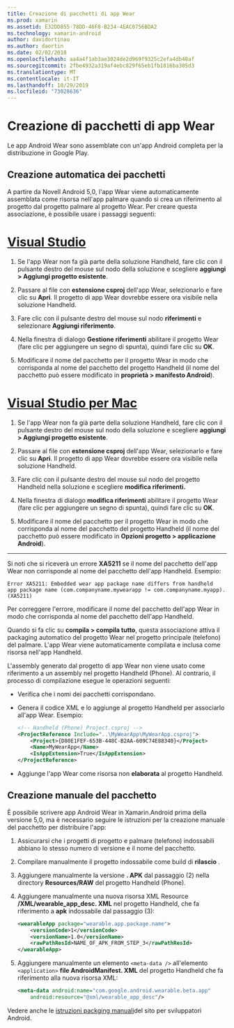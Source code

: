 ```yaml
---
title: Creazione di pacchetti di app Wear
ms.prod: xamarin
ms.assetid: E32DD855-78DD-46F8-B234-4EAC0756BDA2
ms.technology: xamarin-android
author: davidortinau
ms.author: daortin
ms.date: 02/02/2018
ms.openlocfilehash: aa4a4f1ab3ae3024de2d969f9325c2efa4db48af
ms.sourcegitcommit: 2fbe4932a319af4ebc829f65eb1fb1816ba305d3
ms.translationtype: MT
ms.contentlocale: it-IT
ms.lasthandoff: 10/29/2019
ms.locfileid: "73028636"
---
```

# <a name="packaging-wear-apps"></a>Creazione di pacchetti di app Wear

Le app Android Wear sono assemblate con un'app Android completa per la distribuzione in Google Play. 

## <a name="automatic-packaging"></a>Creazione automatica dei pacchetti

A partire da Novell Android 5,0, l'app Wear viene automaticamente assemblata come risorsa nell'app palmare quando si crea un riferimento al progetto dal progetto palmare al progetto Wear. Per creare questa associazione, è possibile usare i passaggi seguenti: 

# <a name="visual-studiotabwindows"></a>[Visual Studio](#tab/windows)

1. Se l'app Wear non fa già parte della soluzione Handheld, fare clic con il pulsante destro del mouse sul nodo della soluzione e scegliere **aggiungi > Aggiungi progetto esistente**.

2. Passare al file con **estensione csproj** dell'app Wear, selezionarlo e fare clic su **Apri**. Il progetto di app Wear dovrebbe essere ora visibile nella soluzione Handheld.

3. Fare clic con il pulsante destro del mouse sul nodo **riferimenti** e selezionare **Aggiungi riferimento**.

4. Nella finestra di dialogo **Gestione riferimenti** abilitare il progetto Wear (fare clic per aggiungere un segno di spunta), quindi fare clic su **OK**.

5. Modificare il nome del pacchetto per il progetto Wear in modo che corrisponda al nome del pacchetto del progetto Handheld (il nome del pacchetto può essere modificato in **proprietà > manifesto Android**).

# <a name="visual-studio-for-mactabmacos"></a>[Visual Studio per Mac](#tab/macos)

1. Se l'app Wear non fa già parte della soluzione Handheld, fare clic con il pulsante destro del mouse sul nodo della soluzione e scegliere **aggiungi > Aggiungi progetto esistente**.

2. Passare al file con **estensione csproj** dell'app Wear, selezionarlo e fare clic su **Apri**. Il progetto di app Wear dovrebbe essere ora visibile nella soluzione Handheld.

3. Fare clic con il pulsante destro del mouse sul nodo del progetto Handheld nella soluzione e scegliere **modifica riferimenti.**

4. Nella finestra di dialogo **modifica riferimenti** abilitare il progetto Wear (fare clic per aggiungere un segno di spunta), quindi fare clic su **OK**.

5. Modificare il nome del pacchetto per il progetto Wear in modo che corrisponda al nome del pacchetto del progetto Handheld (il nome del pacchetto può essere modificato in **Opzioni progetto > applicazione Android**).

-----

Si noti che si riceverà un errore **XA5211** se il nome del pacchetto dell'app Wear non corrisponde al nome del pacchetto dell'app Handheld. Esempio:

```shell
Error XA5211: Embedded wear app package name differs from handheld 
app package name (com.companyname.mywearapp != com.companyname.myapp). (XA5211)
```

Per correggere l'errore, modificare il nome del pacchetto dell'app Wear in modo che corrisponda al nome del pacchetto dell'app Handheld.

Quando si fa clic su **compila > compila tutto**, questa associazione attiva il packaging automatico del progetto Wear nel progetto principale (telefono) del palmare. L'app Wear viene automaticamente compilata e inclusa come risorsa nell'app Handheld.

L'assembly generato dal progetto di app Wear non viene usato come riferimento a un assembly nel progetto Handheld (Phone). Al contrario, il processo di compilazione esegue le operazioni seguenti:

- Verifica che i nomi dei pacchetti corrispondano. 

- Genera il codice XML e lo aggiunge al progetto Handheld per associarlo all'app Wear. Esempio: 

    ```xml
    <!-- Handheld (Phone) Project.csproj -->
    <ProjectReference Include="..\MyWearApp\MyWearApp.csproj">
        <Project>{D80E1FEF-653B-448C-B2AA-609C74E88340}</Project>
        <Name>MyWearApp</Name>
        <IsAppExtension>True</IsAppExtension>
    </ProjectReference>
    ```

- Aggiunge l'app Wear come risorsa non **elaborata** al progetto Handheld. 

## <a name="manual-packaging"></a>Creazione manuale del pacchetto

È possibile scrivere app Android Wear in Xamarin.Android prima della versione 5,0, ma è necessario seguire le istruzioni per la creazione manuale del pacchetto per distribuire l'app: 

1. Assicurarsi che i progetti di progetto e palmare (telefono) indossabili abbiano lo stesso numero di versione e il nome del pacchetto.

2. Compilare manualmente il progetto indossabile come build di **rilascio** .

3. Aggiungere manualmente la versione **. APK** dal passaggio (2) nella directory **Resources/RAW** del progetto Handheld (Phone).

4. Aggiungere manualmente una nuova risorsa XML Resource **/XML/wearable_app_desc. XML** nel progetto Handheld, che fa riferimento a **apk** indossabile dal passaggio (3):

    ```xml
    <wearableApp package="wearable.app.package.name">
        <versionCode>1</versionCode>
        <versionName>1.0</versionName>
        <rawPathResId>NAME_OF_APK_FROM_STEP_3</rawPathResId>
    </wearableApp>
    ```

5. Aggiungere manualmente un elemento `<meta-data />` all'elemento `<application>` **file AndroidManifest. XML** del progetto Handheld che fa riferimento alla nuova risorsa XML:

    ```xml
    <meta-data android:name="com.google.android.wearable.beta.app"
        android:resource="@xml/wearable_app_desc"/>
    ```

Vedere anche le [istruzioni packging manuali](https://developer.android.com/training/wearables/apps/packaging.html#PackageManually)del sito per sviluppatori Android.
